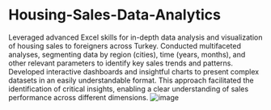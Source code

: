 # Housing-Sales-Data-Analytics
Leveraged advanced Excel skills for in-depth data analysis and visualization of housing sales to foreigners across Turkey. Conducted multifaceted analyses, segmenting data by region (cities), time (years, months), and other relevant parameters to identify key sales trends and patterns. Developed interactive dashboards and insightful charts to present complex datasets in an easily understandable format. This approach facilitated the identification of critical insights, enabling a clear understanding of sales performance across different dimensions.
![image](https://github.com/user-attachments/assets/c9a883ac-1eaf-447e-b3b9-6d4e759d14db)
